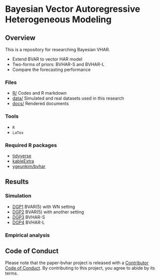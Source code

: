 
# Bayesian Vector Autoregressive Heterogeneous Modeling

<!-- badges: start -->
<!-- badges: end -->

## Overview

This is a repository for researching Bayesian VHAR.

-   Extend BVAR to vector HAR model
-   Two-forms of priors: BVHAR-S and BVHAR-L
-   Compare the forecasting performance

### Files

-   [R/](https://github.com/ygeunkim/paper-bvhar/tree/master/r) Codes
    and R markdown
-   [data/](https://github.com/ygeunkim/paper-bvhar/tree/master/data)
    Simulated and real datasets used in this research
-   [docs/](https://github.com/ygeunkim/paper-bvhar/tree/master/docs)
    Rendered documents

### Tools

-   `R`
-   `LaTex`

### Required R packages

-   [tidyverse](https://www.tidyverse.org)
-   [kableExtra](https://haozhu233.github.io/kableExtra/)
-   [ygeunkim/bvhar](https://github.com/ygeunkim/bvhar)

## Results

### Simulation

-   [DGP1](https://github.com/ygeunkim/paper-bvhar/blob/master/docs/model-dgp01.md)
    BVAR(5) with WN setting
-   [DGP2](https://github.com/ygeunkim/paper-bvhar/blob/master/docs/model-dgp02.md)
    BVAR(5) with another setting
-   [DGP3](https://github.com/ygeunkim/paper-bvhar/blob/master/docs/model-dgp03.md)
    BVHAR-S
-   [DGP4](https://github.com/ygeunkim/paper-bvhar/blob/master/docs/model-dgp04.md)
    BVHAR-L

### Empirical analysis

## Code of Conduct

Please note that the paper-bvhar project is released with a [Contributor
Code of
Conduct](https://contributor-covenant.org/version/2/0/CODE_OF_CONDUCT.html).
By contributing to this project, you agree to abide by its terms.
